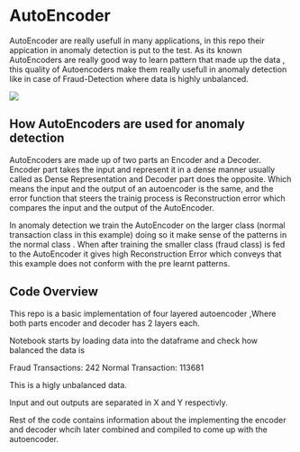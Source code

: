 # AutoEncoder

AutoEncoder are really usefull in many applications, in this repo their appication in anomaly detection is put to the test. As its known AutoEncoders are really good way to learn pattern that made up the data , this quality of Autoencoders make them really usefull in anomaly detection like in case of Fraud-Detection where data is highly unbalanced. 

<img src="https://upload.wikimedia.org/wikipedia/commons/2/28/Autoencoder_structure.png">

## How AutoEncoders are used for anomaly detection

AutoEncoders are made up of two parts an Encoder and a Decoder. Encoder part takes the input and represent it in a dense manner usually called as Dense Representation and Decoder part does the opposite. Which means the input and the output of an autoencoder is the same, and the error function that steers the trainig process is Reconstruction error which compares the input and the output of the AutoEncoder.

In anomaly detection we train the AutoEncoder on the larger class (normal transaction class in this example) doing so it make sense of the patterns in the normal class . When after training the smaller class (fraud class) is fed to the AutoEncoder it gives high Reconstruction Error which conveys that this example does not conform with the pre learnt patterns. 


## Code Overview

This repo is a basic implementation of four layered autoencoder ,Where both parts encoder and decoder has 2 layers each.

Notebook starts by loading data into the dataframe and check how balanced the data is 

Fraud Transactions: 242   Normal Transaction: 113681

This is a higly unbalanced data.

Input and out outputs are separated in X and Y respectivly. 

Rest of the code contains information about the implementing the encoder and decoder whcih later combined and compiled to come up with the autoencoder. 


